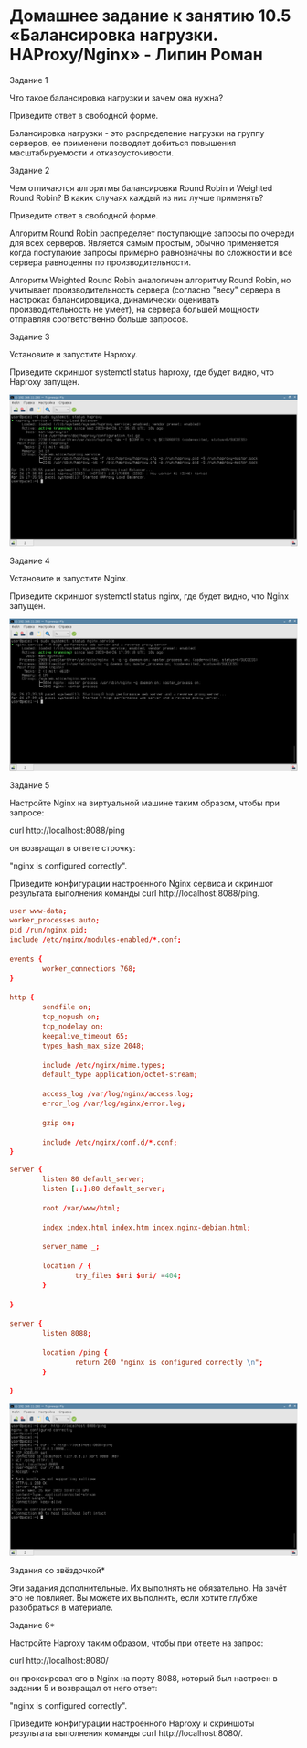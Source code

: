 # Домашнее задание к занятию 10.5 «Балансировка нагрузки. HAProxy/Nginx» - Липин Роман

Задание 1

Что такое балансировка нагрузки и зачем она нужна?

Приведите ответ в свободной форме.

Балансировка нагрузки - это распределение нагрузки на группу серверов, ее применени позводяет добиться повышения масштабируемости и отказоусточивости. 

Задание 2

Чем отличаются алгоритмы балансировки Round Robin и Weighted Round Robin? В каких случаях каждый из них лучше применять?

Приведите ответ в свободной форме.

Алгоритм Round Robin распределяет поступающие запросы по очереди для всех серверов. Является самым простым, обычно применяется когда поступаюие запросы примерно равнозначны по сложности и все сервера равноценны по производительности.

Алгоритм Weighted Round Robin аналогичен алгоритму Round Robin, но учитывает производительность сервера (согласно "весу" сервера в настроках балансировщика, динамически оценивать производительность не умеет), на сервера большей мощности отправляя соответственно больше запросов.

Задание 3

Установите и запустите Haproxy.

Приведите скриншот systemctl status haproxy, где будет видно, что Haproxy запущен.

![105-01](https://github.com/LipinRoman/10.5/blob/main/img/105-01.png)

Задание 4

Установите и запустите Nginx.

Приведите скриншот systemctl status nginx, где будет видно, что Nginx запущен.

![105-02](https://github.com/LipinRoman/10.5/blob/main/img/105-02.png)

Задание 5

Настройте Nginx на виртуальной машине таким образом, чтобы при запросе:

curl http://localhost:8088/ping

он возвращал в ответе строчку:

"nginx is configured correctly".

Приведите конфигурации настроенного Nginx сервиса и скриншот результата выполнения команды curl http://localhost:8088/ping.

``` /etc/nginx/nginx.conf
user www-data;
worker_processes auto;
pid /run/nginx.pid;
include /etc/nginx/modules-enabled/*.conf;

events {
        worker_connections 768;
}

http {
        sendfile on;
        tcp_nopush on;
        tcp_nodelay on;
        keepalive_timeout 65;
        types_hash_max_size 2048;

        include /etc/nginx/mime.types;
        default_type application/octet-stream;

        access_log /var/log/nginx/access.log;
        error_log /var/log/nginx/error.log;

        gzip on;

        include /etc/nginx/conf.d/*.conf;
}

```

``` /etc/nginx/conf.d/default.conf
server {
        listen 80 default_server;
        listen [::]:80 default_server;

        root /var/www/html;

        index index.html index.htm index.nginx-debian.html;

        server_name _;

        location / {
                try_files $uri $uri/ =404;
        }

}

server {
        listen 8088;

        location /ping {
                return 200 "nginx is configured correctly \n";
        }

}
```

![105-03](https://github.com/LipinRoman/10.5/blob/main/img/105-03.png)

Задания со звёздочкой*

Эти задания дополнительные. Их выполнять не обязательно. На зачёт это не повлияет. Вы можете их выполнить, если хотите глубже разобраться в материале.

Задание 6*

Настройте Haproxy таким образом, чтобы при ответе на запрос:

curl http://localhost:8080/

он проксировал его в Nginx на порту 8088, который был настроен в задании 5 и возвращал от него ответ:

"nginx is configured correctly".

Приведите конфигурации настроенного Haproxy и скриншоты результата выполнения команды curl http://localhost:8080/.
